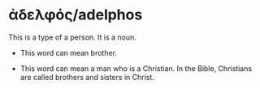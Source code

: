 # ἀδελφός/adelphos 
This is a type of a person. It is a noun.

* This word can mean brother. 

* This word can mean a man who is a Christian. In the Bible, Christians are called brothers and sisters in Christ. 